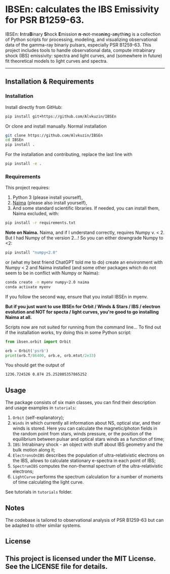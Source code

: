 # IBSEn: calculates the IBS Emissivity for PSR B1259-63.

IBSEn: **I**ntra**B**inary **S**hock **E**mission **n**-**n**ot-mea**n**i**n**g-a**n**ythi**n**g is a collection of Python scripts for processing, modeling, and visualizing observational data of the gamma-ray binariy pulsars, especially PSR B1259-63. This project includes tools to handle observational data, compute intrabinary shock (IBS) emissivity: spectra and light curves, and (somewhere in future) fit theoretical models to light curves and spectra.


---


## Installation & Requirements 
### Installation

Install directly from GitHub:

```bash
pip install git+https://github.com/Alvkuzin/IBSEn
```

Or clone and install manually. Normal installation

```bash
git clone https://github.com/Alvkuzin/IBSEn
cd IBSEn
pip install .
```

For the installation and contributing, replace the last line with 

```bash
pip install -e .
```

### Requirements
This project requires:
 1. Python 3 (please install yourself),
 2. [Naima](https://naima.readthedocs.io/en/latest/index.html) (please also install yourself), 
 3. And some standard scientific libraries. If needed, you can install them, Naima excluded, with:

```bash
pip install -r requirements.txt
```

**Note on Naima.** Naima, and if I understand correctly, requires Numpy v. < 2. But I had Numpy of the version 2...! So you can either downgrade Numpy to <2:
```bash
pip install "numpy<2.0"
```

or (what my best friend ChatGPT told me to do) create an environment with Numpy < 2 and Naima installed (and some other packages which do not seem to be in conflict with Numpy or Naima):

```bash
conda create -n myenv numpy<2.0 naima
conda activate myenv
```

If you follow the second way, ensure that you install IBSEn in myenv. 

**But if you just want to use IBSEn for Orbit / Winds & Stars / IBS / electron evolution and NOT for specta / light curves, you're good to go installing Naima at all.** 

Scripts now are not suited for running from the command line... To find out if the installation works, try doing this in some Python script:
```python
from ibsen.orbit import Orbit

orb = Orbit('psrb')
print(orb.T/86400, orb.e, orb.mtot/2e33)
```
You should get the output of

```bash
1236.724526 0.874 25.252805357865252
```


## Usage
The package consists of six main classes, you can find their description and usage examples in ``tutorials``:
 
 1. ``Orbit`` (self-explanatory);
 2. ``Winds`` in which currently all information about NS, optical star, and their winds is stored. Here you can calculate the magnetic/photon fields in the random point from stars, winds pressure, or the position of the equilibrium between pulsar and optical stars winds as a function of time;
 3. ``IBS``: Intrabinary shock - an object with stuff about IBS geometry and the bulk motion along it;
 4. ``ElectronsOnIBS`` describes the population of ultra-relativistic electrons on the IBS, allows to calculate stationary e-spectra in each point of IBS;
 5. ``SpectrumIBS`` computes the non-thermal spectrum of the ultra-relativistic electrons;
 6. ``LightCurve`` performs the spectrum calculation for a number of moments of time calculating the light curve.

See tutorials in `tutorials` folder.

## Notes

The codebase is tailored to observational analysis of PSR B1259-63 but can be adapted to other similar systems.

## License 

This project is licensed under the MIT License. See the LICENSE file for details.
---


